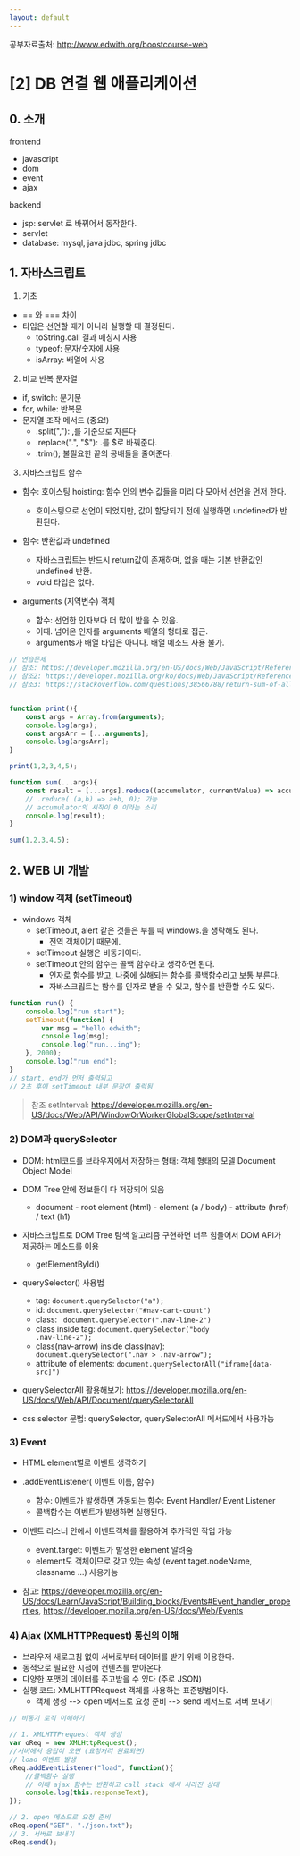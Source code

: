 ```yaml
---
layout: default
---
```


공부자료출처: http://www.edwith.org/boostcourse-web

# [2] DB 연결 웹 애플리케이션

## 0. 소개

frontend
- javascript
- dom
- event
- ajax

backend
- jsp: servlet 로 바뀌어서 동작한다.
- servlet
- database: mysql, java jdbc, spring jdbc


## 1. 자바스크립트

1. 기초
- == 와 === 차이
- 타입은 선언할 때가 아니라 실행할 때 결정된다. 
    - toString.call 결과 매칭시 사용
    - typeof: 문자/숫자에 사용
    - isArray: 배열에 사용

2. 비교 반복 문자열
- if, switch: 분기문
- for, while: 반복문
- 문자열 조작 메서드 (중요!)
    - .split(","): ,를 기준으로 자른다
    - .replace(".", "$"): .를 $로 바꿔준다.
    - .trim(); 불필요한 끝의 공배들을 줄여준다.

3. 자바스크립트 함수
- 함수: 호이스팅 hoisting: 함수 안의 변수 값들을 미리 다 모아서 선언을 먼저 한다. 
    - 호이스팅으로 선언이 되었지만, 값이 할당되기 전에 실행하면 undefined가 반환된다. 
- 함수: 반환값과 undefined
    - 자바스크립트는 반드시 return값이 존재하며, 없을 때는 기본 반환값인 undefined 반환.
    - void 타입은 없다.

- arguments (지역변수) 객체
    - 함수: 선언한 인자보다 더 많이 받을 수 있음.
    - 이때. 넘어온 인자를 arguments 배열의 형태로 접근.
    - arguments가 배열 타입은 아니다. 배열 메소드 사용 불가.


```js
// 연습문제
// 참조: https://developer.mozilla.org/en-US/docs/Web/JavaScript/Reference/Global_Objects/Array/reduce
// 참조2: https://developer.mozilla.org/ko/docs/Web/JavaScript/Reference/Functions/arguments
// 참조3: https://stackoverflow.com/questions/38566788/return-sum-of-all-arguments-passed-to-function


function print(){
    const args = Array.from(arguments);
    console.log(args);
    const argsArr = [...arguments];
    console.log(argsArr);
}

print(1,2,3,4,5);

function sum(...args){
    const result = [...args].reduce((accumulator, currentValue) => accumulator+currentValue);
    // .reduce( (a,b) => a+b, 0); 가능
    // accumulator의 시작이 0 이라는 소리
    console.log(result);
}

sum(1,2,3,4,5);
```

## 2. WEB UI 개발

### 1) window 객체 (setTimeout)
- windows 객체
    - setTimeout, alert 같은 것들은 부를 때 windows.을 생략해도 된다. 
        - 전역 객체이기 때문에.
    - setTimeout 실행은 비동기이다.
    - setTimeout 안의 함수는 콜백 함수라고 생각하면 된다.
        - 인자로 함수를 받고, 나중에 실해되는 함수를 콜백함수라고 보통 부른다.
        - 자바스크립트는 함수를 인자로 받을 수 있고, 함수를 반환할 수도 있다. 

```js
function run() {
    console.log("run start");
    setTimeout(function) {
        var msg = "hello edwith";
        console.log(msg);
        console.log("run...ing");
    }, 2000);
    console.log("run end");
}
// start, end가 먼저 출력되고
// 2초 후에 setTimeout 내부 문장이 출력됨
```

> 참조 setInterval: https://developer.mozilla.org/en-US/docs/Web/API/WindowOrWorkerGlobalScope/setInterval

### 2) DOM과 querySelector
- DOM: html코드를 브라우저에서 저장하는 형태: 객체 형태의 모델 Document Object Model
- DOM Tree 안에 정보들이 다 저장되어 있음
    - document - root element (html) - element (a / body) - attribute (href) / text (h1)
- 자바스크립트로 DOM Tree 탐색 알고리즘 구현하면 너무 힘들어서 DOM API가 제공하는 메소드를 이용
    - getElementById()

- querySelector() 사용법
    - tag: <code>document.querySelector("a");</code>
    - id: <code>document.querySelector("#nav-cart-count")</code>
    - class: <code> document.querySelector(".nav-line-2")</code>
    - class inside tag: <code>document.querySelector("body .nav-line-2");</code>
    - class(nav-arrow) inside class(nav): 
    <code> document.querySelector(".nav > .nav-arrow");</code>
    - attribute of elements: <code>document.querySelectorAll("iframe[data-src]")</code>

- querySelectorAll 활용해보기: https://developer.mozilla.org/en-US/docs/Web/API/Document/querySelectorAll


- css selector 문법: querySelector, querySelectorAll 메서드에서 사용가능

### 3) Event 

- HTML element별로 이벤트 생각하기
- .addEventListener( 이벤트 이름, 함수)
    - 함수: 이벤트가 발생하면 가동되는 함수: Event Handler/ Event Listener
    - 콜백함수는 이벤트가 발생하면 실행된다.

- 이벤트 리스너 안에서 이벤트객체를 활용하여 추가적인 작업 가능
    - event.target: 이벤트가 발생한 element 알려줌
    - element도 객체이므로 갖고 있는 속성 (event.taget.nodeName, classname ...) 사용가능
- 참고: https://developer.mozilla.org/en-US/docs/Learn/JavaScript/Building_blocks/Events#Event_handler_properties, https://developer.mozilla.org/en-US/docs/Web/Events

### 4) Ajax (XMLHTTPRequest) 통신의 이해

- 브라우저 새로고침 없이 서버로부터 데이터를 받기 위해 이용한다.
- 동적으로 필요한 시점에 컨텐츠를 받아온다.
- 다양한 포맷의 데이터를 주고받을 수 있다 (주로 JSON)
- 실행 코드: XMLHTTPRequest 객체를 사용하는 표준방법이다.
    - 객체 생성 --> open 메서드로 요청 준비 --> send 메서드로 서버 보내기

```js
// 비동기 로직 이해하기

// 1. XMLHTTPrequest 객체 생성
var oReq = new XMLHttpRequest();
//서버에서 응답이 오면 (요청처리 완료되면)
// load 이벤트 발생
oReq.addEventListener("load", function(){
    //콜백함수 실행
    // 이때 ajax 함수는 반환하고 call stack 에서 사라진 상태
    console.log(this.responseText);
}); 

// 2. open 메소드로 요청 준비
oReq.open("GET", "./json.txt");
// 3. 서버로 보내기
oReq.send();
```






